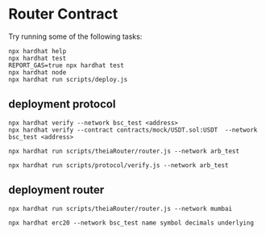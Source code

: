 # Router Contract

Try running some of the following tasks:

```shell
npx hardhat help
npx hardhat test
REPORT_GAS=true npx hardhat test
npx hardhat node
npx hardhat run scripts/deploy.js
```

## deployment protocol
```
npx hardhat verify --network bsc_test <address>
npx hardhat verify --contract contracts/mock/USDT.sol:USDT  --network bsc_test <address> 

npx hardhat run scripts/theiaRouter/router.js --network arb_test

npx hardhat run scripts/protocol/verify.js --network arb_test

```
## deployment router
```
npx hardhat run scripts/theiaRouter/router.js --network mumbai

npx hardhat erc20 --network bsc_test name symbol decimals underlying 
```